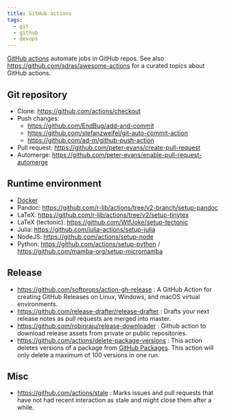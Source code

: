 ```yaml
---
title: GitHub actions
tags:
  - git
  - github
  - devops
---
```


[GitHub actions](https://docs.github.com/en/actions) automate jobs in GitHub repos. See also https://github.com/sdras/awesome-actions for a curated topics about GitHub actions.

## Git repository

+ Clone: https://github.com/actions/checkout
+ Push changes:
  + https://github.com/EndBug/add-and-commit
  + https://github.com/stefanzweifel/git-auto-commit-action
  + https://github.com/ad-m/github-push-action
+ Pull request: https://github.com/peter-evans/create-pull-request
+ Automerge: https://github.com/peter-evans/enable-pull-request-automerge

## Runtime environment

+ [Docker](./docker-gha.md)
+ Pandoc: https://github.com/r-lib/actions/tree/v2-branch/setup-pandoc
+ LaTeX: https://github.com/r-lib/actions/tree/v2/setup-tinytex
+ LaTeX (tectonic): https://github.com/WtfJoke/setup-tectonic
+ Julia: https://github.com/julia-actions/setup-julia
+ NodeJS: https://github.com/actions/setup-node
+ Python: https://github.com/actions/setup-python / https://github.com/mamba-org/setup-micromamba

## Release

+ https://github.com/softprops/action-gh-release : A GitHub Action for creating GitHub Releases on Linux, Windows, and macOS virtual environments.
+ https://github.com/release-drafter/release-drafter : Drafts your next release notes as pull requests are merged into master.
+ https://github.com/robinraju/release-downloader : Github action to download release assets from private or public repositories.
+ https://github.com/actions/delete-package-versions : This action deletes versions of a package from [GitHub Packages](https://github.com/features/packages). This action will only delete a maximum of 100 versions in one run.

## Misc

+ https://github.com/actions/stale : Marks issues and pull requests that have not had recent interaction as stale and might close them after a while.
